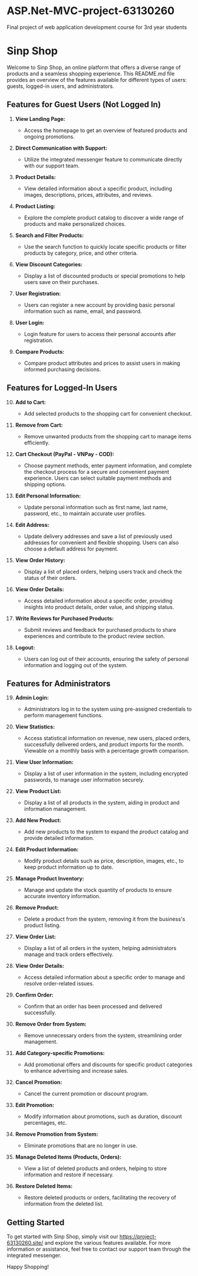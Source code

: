 # ASP.Net-MVC-project-63130260
Final project of web application development course for 3rd year students
# Sinp Shop

Welcome to Sinp Shop, an online platform that offers a diverse range of products and a seamless shopping experience. This README.md file provides an overview of the features available for different types of users: guests, logged-in users, and administrators.

## Features for Guest Users (Not Logged In)

1. **View Landing Page:**
   - Access the homepage to get an overview of featured products and ongoing promotions.

2. **Direct Communication with Support:**
   - Utilize the integrated messenger feature to communicate directly with our support team.

3. **Product Details:**
   - View detailed information about a specific product, including images, descriptions, prices, attributes, and reviews.

4. **Product Listing:**
   - Explore the complete product catalog to discover a wide range of products and make personalized choices.

5. **Search and Filter Products:**
   - Use the search function to quickly locate specific products or filter products by category, price, and other criteria.

6. **View Discount Categories:**
   - Display a list of discounted products or special promotions to help users save on their purchases.

7. **User Registration:**
   - Users can register a new account by providing basic personal information such as name, email, and password.

8. **User Login:**
   - Login feature for users to access their personal accounts after registration.

9. **Compare Products:**
   - Compare product attributes and prices to assist users in making informed purchasing decisions.

## Features for Logged-In Users

10. **Add to Cart:**
    - Add selected products to the shopping cart for convenient checkout.

11. **Remove from Cart:**
    - Remove unwanted products from the shopping cart to manage items efficiently.

12. **Cart Checkout (PayPal - VNPay - COD):**
    - Choose payment methods, enter payment information, and complete the checkout process for a secure and convenient payment experience. Users can select suitable payment methods and shipping options.

13. **Edit Personal Information:**
    - Update personal information such as first name, last name, password, etc., to maintain accurate user profiles.

14. **Edit Address:**
    - Update delivery addresses and save a list of previously used addresses for convenient and flexible shopping. Users can also choose a default address for payment.

15. **View Order History:**
    - Display a list of placed orders, helping users track and check the status of their orders.

16. **View Order Details:**
    - Access detailed information about a specific order, providing insights into product details, order value, and shipping status.

17. **Write Reviews for Purchased Products:**
    - Submit reviews and feedback for purchased products to share experiences and contribute to the product review section.

18. **Logout:**
    - Users can log out of their accounts, ensuring the safety of personal information and logging out of the system.

## Features for Administrators

19. **Admin Login:**
    - Administrators log in to the system using pre-assigned credentials to perform management functions.

20. **View Statistics:**
    - Access statistical information on revenue, new users, placed orders, successfully delivered orders, and product imports for the month. Viewable on a monthly basis with a percentage growth comparison.

21. **View User Information:**
    - Display a list of user information in the system, including encrypted passwords, to manage user information securely.

22. **View Product List:**
    - Display a list of all products in the system, aiding in product and information management.

23. **Add New Product:**
    - Add new products to the system to expand the product catalog and provide detailed information.

24. **Edit Product Information:**
    - Modify product details such as price, description, images, etc., to keep product information up to date.

25. **Manage Product Inventory:**
    - Manage and update the stock quantity of products to ensure accurate inventory information.

26. **Remove Product:**
    - Delete a product from the system, removing it from the business's product listing.

27. **View Order List:**
    - Display a list of all orders in the system, helping administrators manage and track orders effectively.

28. **View Order Details:**
    - Access detailed information about a specific order to manage and resolve order-related issues.

29. **Confirm Order:**
    - Confirm that an order has been processed and delivered successfully.

30. **Remove Order from System:**
    - Remove unnecessary orders from the system, streamlining order management.

31. **Add Category-specific Promotions:**
    - Add promotional offers and discounts for specific product categories to enhance advertising and increase sales.

32. **Cancel Promotion:**
    - Cancel the current promotion or discount program.

33. **Edit Promotion:**
    - Modify information about promotions, such as duration, discount percentages, etc.

34. **Remove Promotion from System:**
    - Eliminate promotions that are no longer in use.

35. **Manage Deleted Items (Products, Orders):**
    - View a list of deleted products and orders, helping to store information and restore if necessary.

36. **Restore Deleted Items:**
    - Restore deleted products or orders, facilitating the recovery of information from the deleted list.

## Getting Started

To get started with Sinp Shop, simply visit our https://project-63130260.site/ and explore the various features available. For more information or assistance, feel free to contact our support team through the integrated messenger.

Happy Shopping!
